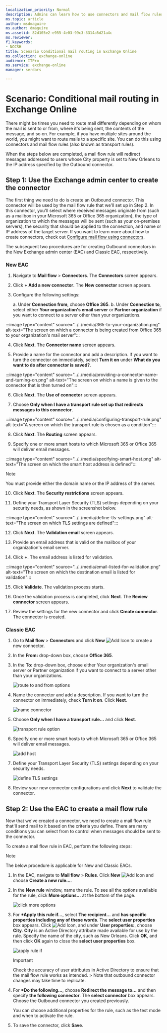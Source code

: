 ```yaml
---
localization_priority: Normal
description: Admins can learn how to use connectors and mail flow rules to route mail in Exchange Online
ms.topic: article
author: msdmaguire
ms.author: dmaguire
ms.assetid: 82d105e2-e955-4e03-99c3-3314a5d21a4c
ms.reviewer: 
f1.keywords:
- NOCSH
title: Scenario Conditional mail routing in Exchange Online
ms.collection: exchange-online
audience: ITPro
ms.service: exchange-online
manager: serdars

---
```


# Scenario: Conditional mail routing in Exchange Online

There might be times you need to route mail differently depending on whom the mail is sent to or from, where it's being sent, the contents of the message, and so on. For example, if you have multiple sites around the world, you might want to route mails to a specific site. You can do this using connectors and mail flow rules (also known as transport rules).

When the steps below are completed, a mail flow rule will redirect messages addressed to users whose City property is set to New Orleans to the IP address specified by the Outbound connector.

## Step 1: Use the Exchange admin center to create the connector

The first thing we need to do is create an Outbound connector. This connector will be used by the mail flow rule that we'll set up in Step 2. In this connector, you'll select where received messages originate from (such as a mailbox in your Microsoft 365 or Office 365 organization), the type of organization to which the messages will be sent (such as your on-premises servers), the security that should be applied to the connection, and name or IP address of the target server. If you want to learn more about how to create connectors, check out [Configure mail flow using connectors](use-connectors-to-configure-mail-flow.md).

The subsequent two procedures are for creating Outbound connectors in the New Exchange admin center (EAC) and Classic EAC, respectively.

### New EAC

1. Navigate to **Mail flow** \> **Connectors**. The **Connectors** screen appears. 

2. Click **+ Add a new connector**. The **New connector** screen appears.

3. Configure the following settings:

    a. Under **Connection from**, choose **Office 365**.
    b. Under **Connection to**, select either **Your organization's email server** or **Partner organization** if you want to connect to a server other than your organizations.

:::image type="content" source="../../media/365-to-your-organization.png" alt-text="The screen on which a connector is being created from Office 365 to your organization's mail server":::

4. Click **Next**. The **Connector name** screen appears.

5. Provide a name for the connector and add a description. If you want to turn the connector on immediately, select **Turn it on** under **What do you want to do after connector is saved?**.

:::image type="content" source="../../media/providing-a-connector-name-and-turning-on.png" alt-text="The screen on which a name is given to the connector that is then turned on":::

6. Click **Next**. The **Use of connector** screen appears.

7. Choose **Only when I have a transport rule set up that redirects messages to this connector**.

:::image type="content" source="../../media/configuring-transport-rule.png" alt-text="A screen on which the transport rule is chosen as a condition":::

8. Click **Next**. The **Routing** screen appears.

9. Specify one or more smart hosts to which Microsoft 365 or Office 365 will deliver email messages.

:::image type="content" source="../../media/specifying-smart-host.png" alt-text="The screen on which the smart host address is defined":::

> [!NOTE]
> You must provide either the domain name or the IP address of the server.

10. Click **Next**. The **Security restrictions** screen appears.

11. Define your Transport Layer Security (TLS) settings depending on your security needs, as shown in the screenshot below.

:::image type="content" source="../../media/define-tls-settings.png" alt-text="The screen on which TLS settings are defined":::

12. Click **Next**. The **Validation email** screen appears.

13. Provide an email address that is valid on the mailbox of your organization's email server.

14. Click **+**. The email address is listed for validation.

:::image type="content" source="../../media/email-listed-for-validation.png" alt-text="The screen on which the destination email is listed for validation":::


15. Click **Validate**. The validation process starts.

16. Once the validation process is completed, click **Next**. The **Review connector** screen appears.

17. Review the settings for the new connector and click **Create connector**. The connector is created.

### Classic EAC

1. Go to **Mail flow** \> **Connectors** and click **New** ![Add Icon](../../media/ITPro_EAC_AddIcon.gif) to create a new connector.

2. In the **From:** drop-down box, choose **Office 365**.

3. In the **To:** drop-down box, choose either Your organization's email server or Partner organization if you want to connect to a server other than your organizations.

   ![route to and from options](../../media/eaa1aabd-31fa-4598-921b-7803182f7b5f.png)

4. Name the connector and add a description. If you want to turn the connector on immediately, check **Turn it on**. Click **Next**.

   ![name connector](../../media/f4b47d74-3251-4d04-83aa-7978ba5cd0e4.png)

5. Choose **Only when I have a transport rule...** and click **Next**.

   ![transport rule option](../../media/5aab8ee0-7244-41ea-b504-71ff3e5d1f18.png)

6. Specify one or more smart hosts to which Microsoft 365 or Office 365 will deliver email messages.

   ![add host](../../media/d41ef961-224c-4c7e-8ac8-756b785a73fc.png)

7. Define your Transport Layer Security (TLS) settings depending on your security needs.

   ![define TLS settings](../../media/728b161e-7780-4686-a169-df37a7f96531.png)

8. Review your new connector configurations and click **Next** to validate the connector.

## Step 2: Use the EAC to create a mail flow rule

Now that we've created a connector, we need to create a mail flow rule that'll send mail to it based on the criteria you define. There are many conditions you can select from to control when messages should be sent to the connector.

To create a mail flow rule in EAC, perform the following steps:

> [!NOTE]
> The below procedure is applicable for New and Classic EACs.

1. In the EAC, navigate to **Mail flow** \> **Rules**. Click **New** ![Add Icon](../../media/ITPro_EAC_AddIcon.gif) and choose **Create a new rule...**.

2. In the **New rule** window, name the rule. To see all the options available for the rule, click **More options...** at the bottom of the page.

   ![click more options](../../media/96c2ca71-32b2-423c-99f6-1ee35c63af5c.png)

3. For **\*Apply this rule if...**, select **The recipient...** and **has specific properties including any of these words**. The **select user properties** box appears. Click ![Add Icon](../../media/ITPro_EAC_AddIcon.gif), and under **User properties:**, choose **City**. **City** is an Active Directory attribute made available for use by the rule. Specify the name of the city, such as New Orleans. Click **OK**, and then click **OK** again to close the **select user properties** box.

   ![apply rule if](../../media/98b9ea9b-ca67-44bd-99ff-a8e3ca0493bc.png)

   > [!IMPORTANT]
   > Check the accuracy of user attributes in Active Directory to ensure that the mail flow rule works as intended. > Note that outbound connector changes may take time to replicate.

4. For **\*Do the following...**, choose **Redirect the message to...** and then specify **the following connector**. The **select connector** box appears. Choose the Outbound connector you created previously.

   You can choose additional properties for the rule, such as the test mode and when to activate the rule.

5. To save the connector, click **Save**.
